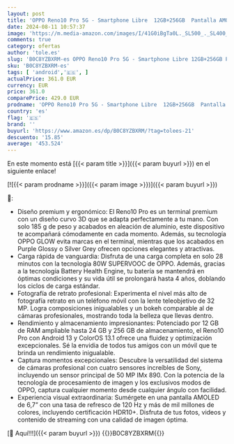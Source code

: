 ```yaml
---
layout: post
title: 'OPPO Reno10 Pro 5G - Smartphone Libre  12GB+256GB  Pantalla AMOLED 6.7"  Cámara 50+8+32 MP  Android  Batería 4600mAh  Carga Rápida 80W - Gris'
date: 2024-08-11 10:57:37
image: 'https://m.media-amazon.com/images/I/41G0iBgTa0L._SL500_._SL400_.jpg'
comments: true
category: ofertas
author: 'tole.es'
slug: 'B0C8YZBXRM-es OPPO Reno10 Pro 5G - Smartphone Libre 12GB+256GB Pantalla...'
sku: 'B0C8YZBXRM-es'
tags: [ 'android','🇪🇸', ]
actualPrice: 361.0 EUR
currency: EUR
price: 361.0
comparePrice: 429.0 EUR
prodname: 'OPPO Reno10 Pro 5G - Smartphone Libre  12GB+256GB  Pantalla AMOLED 6.7"  Cámara 50+8+32 MP  Android  Batería 4600mAh  Carga Rápida 80W - Gris'
country: 'es'
flag: '🇪🇸'
brand: ''
buyurl: 'https://www.amazon.es/dp/B0C8YZBXRM/?tag=tolees-21'
descuento: '15.85'
average: '453.524'
---
```


En este momento está [{{< param title >}}]({{< param buyurl >}}) en el siguiente enlace!

[![{{< param prodname >}}]({{< param image >}})]({{< param buyurl >}})

🔎:

- Diseño premium y ergonómico: El Reno10 Pro es un terminal premium con un diseño curvo 3D que se adapta perfectamente a tu mano. Con solo 185 g de peso y acabados en aleación de aluminio, este dispositivo te acompañará cómodamente en cada momento. Además, su tecnología OPPO GLOW evita marcas en el terminal, mientras que los acabados en Purple Glossy o Silver Grey ofrecen opciones elegantes y atractivas.
- Carga rápida de vanguardia: Disfruta de una carga completa en solo 28 minutos con la tecnología 80W SUPERVOOC de OPPO. Además, gracias a la tecnología Battery Health Engine, tu batería se mantendrá en óptimas condiciones y su vida útil se prolongará hasta 4 años, doblando los ciclos de carga estándar.
- Fotografía de retrato profesional: Experimenta el nivel más alto de fotografía retrato en un teléfono móvil con la lente teleobjetivo de 32 MP. Logra composiciones inigualables y un bokeh comparable al de cámaras profesionales, mostrando toda la belleza que llevas dentro.
- Rendimiento y almacenamiento impresionantes: Potenciado por 12 GB de RAM ampliable hasta 24 GB y 256 GB de almacenamiento, el Reno10 Pro con Android 13 y ColorOS 13.1 ofrece una fluidez y optimización excepcionales. Sé la envidia de todos tus amigos con un móvil que te brinda un rendimiento inigualable.
- Captura momentos excepcionales: Descubre la versatilidad del sistema de cámaras profesional con cuatro sensores increíbles de Sony, incluyendo un sensor principal de 50 MP IMx 890. Con la potencia de la tecnología de procesamiento de imagen y los exclusivos modos de OPPO, captura cualquier momento desde cualquier ángulo con facilidad.
- Experiencia visual extraordinaria: Sumérgete en una pantalla AMOLED de 6,7” con una tasa de refresco de 120 Hz y más de mil millones de colores, incluyendo certificación HDR10+. Disfruta de tus fotos, videos y contenido de streaming con una calidad de imagen óptima.

[🛒 Aquí!!!]({{< param buyurl >}})
{{<world>}}B0C8YZBXRM{{</world>}}
